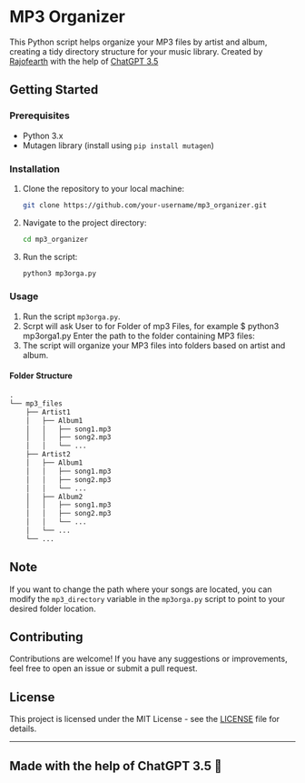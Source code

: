 
# MP3 Organizer

This Python script helps organize your MP3 files by artist and album, creating a tidy directory structure for your music library.
Created by [Rajofearth](https://github.com/rajofearth) with the help of [ChatGPT 3.5](https://openai.com/blog/chatgpt)

## Getting Started

### Prerequisites
- Python 3.x
- Mutagen library (install using `pip install mutagen`)

### Installation
1. Clone the repository to your local machine:
   ```bash
   git clone https://github.com/your-username/mp3_organizer.git
   ```

2. Navigate to the project directory:
   ```bash
   cd mp3_organizer
   ```

3. Run the script:
   ```bash
   python3 mp3orga.py
   ```

### Usage
1. Run the script `mp3orga.py`.
2. Scrpt will ask User to for Folder of mp3 Files, for example
   $ python3 mp3orga1.py
   Enter the path to the folder containing MP3 files:
4. The script will organize your MP3 files into folders based on artist and album.

#### Folder Structure
```markdown
.
└── mp3_files
    ├── Artist1
    │   ├── Album1
    │   │   ├── song1.mp3
    │   │   ├── song2.mp3
    │   │   └── ...
    ├── Artist2
    │   ├── Album1
    │   │   ├── song1.mp3
    │   │   ├── song2.mp3
    │   │   └── ...
    │   ├── Album2
    │   │   ├── song1.mp3
    │   │   ├── song2.mp3
    │   │   └── ...
    │   └── ...
    └── ...
```

## Note
If you want to change the path where your songs are located, you can modify the `mp3_directory` variable in the `mp3orga.py` script to point to your desired folder location.

## Contributing
Contributions are welcome! If you have any suggestions or improvements, feel free to open an issue or submit a pull request.

## License
This project is licensed under the MIT License - see the [LICENSE](LICENSE) file for details.

---
Made with the help of ChatGPT 3.5 🤖
---
